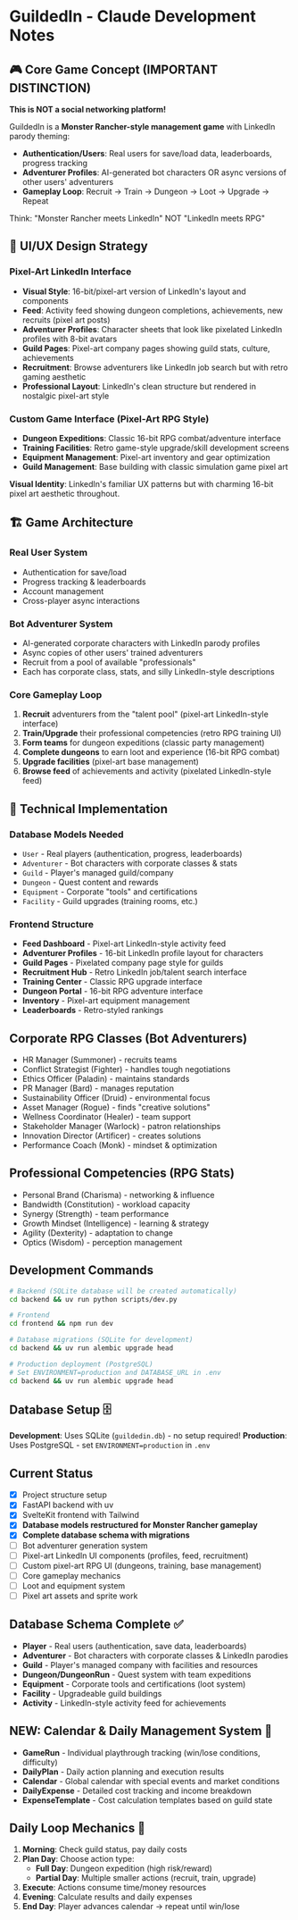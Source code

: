 # GuildedIn - Claude Development Notes

## 🎮 Core Game Concept (IMPORTANT DISTINCTION)

**This is NOT a social networking platform!** 

GuildedIn is a **Monster Rancher-style management game** with LinkedIn parody theming:

- **Authentication/Users**: Real users for save/load data, leaderboards, progress tracking
- **Adventurer Profiles**: AI-generated bot characters OR async versions of other users' adventurers
- **Gameplay Loop**: Recruit → Train → Dungeon → Loot → Upgrade → Repeat

Think: "Monster Rancher meets LinkedIn" NOT "LinkedIn meets RPG"

## 🎨 UI/UX Design Strategy

### Pixel-Art LinkedIn Interface
- **Visual Style**: 16-bit/pixel-art version of LinkedIn's layout and components
- **Feed**: Activity feed showing dungeon completions, achievements, new recruits (pixel art posts)
- **Adventurer Profiles**: Character sheets that look like pixelated LinkedIn profiles with 8-bit avatars
- **Guild Pages**: Pixel-art company pages showing guild stats, culture, achievements
- **Recruitment**: Browse adventurers like LinkedIn job search but with retro gaming aesthetic
- **Professional Layout**: LinkedIn's clean structure but rendered in nostalgic pixel-art style

### Custom Game Interface (Pixel-Art RPG Style)
- **Dungeon Expeditions**: Classic 16-bit RPG combat/adventure interface
- **Training Facilities**: Retro game-style upgrade/skill development screens
- **Equipment Management**: Pixel-art inventory and gear optimization
- **Guild Management**: Base building with classic simulation game pixel art

**Visual Identity**: LinkedIn's familiar UX patterns but with charming 16-bit pixel art aesthetic throughout.

## 🏗️ Game Architecture

### Real User System
- Authentication for save/load
- Progress tracking & leaderboards  
- Account management
- Cross-player async interactions

### Bot Adventurer System  
- AI-generated corporate characters with LinkedIn parody profiles
- Async copies of other users' trained adventurers
- Recruit from a pool of available "professionals"
- Each has corporate class, stats, and silly LinkedIn-style descriptions

### Core Gameplay Loop
1. **Recruit** adventurers from the "talent pool" (pixel-art LinkedIn-style interface)
2. **Train/Upgrade** their professional competencies (retro RPG training UI)
3. **Form teams** for dungeon expeditions (classic party management)
4. **Complete dungeons** to earn loot and experience (16-bit RPG combat)
5. **Upgrade facilities** (pixel-art base management)
6. **Browse feed** of achievements and activity (pixelated LinkedIn-style feed)

## 🎯 Technical Implementation

### Database Models Needed
- `User` - Real players (authentication, progress, leaderboards)
- `Adventurer` - Bot characters with corporate classes & stats  
- `Guild` - Player's managed guild/company
- `Dungeon` - Quest content and rewards
- `Equipment` - Corporate "tools" and certifications
- `Facility` - Guild upgrades (training rooms, etc.)

### Frontend Structure  
- **Feed Dashboard** - Pixel-art LinkedIn-style activity feed
- **Adventurer Profiles** - 16-bit LinkedIn profile layout for characters
- **Guild Pages** - Pixelated company page style for guilds
- **Recruitment Hub** - Retro LinkedIn job/talent search interface
- **Training Center** - Classic RPG upgrade interface
- **Dungeon Portal** - 16-bit RPG adventure interface
- **Inventory** - Pixel-art equipment management
- **Leaderboards** - Retro-styled rankings

## Corporate RPG Classes (Bot Adventurers)
- HR Manager (Summoner) - recruits teams
- Conflict Strategist (Fighter) - handles tough negotiations  
- Ethics Officer (Paladin) - maintains standards
- PR Manager (Bard) - manages reputation
- Sustainability Officer (Druid) - environmental focus
- Asset Manager (Rogue) - finds "creative solutions"
- Wellness Coordinator (Healer) - team support
- Stakeholder Manager (Warlock) - patron relationships  
- Innovation Director (Artificer) - creates solutions
- Performance Coach (Monk) - mindset & optimization

## Professional Competencies (RPG Stats)
- Personal Brand (Charisma) - networking & influence
- Bandwidth (Constitution) - workload capacity  
- Synergy (Strength) - team performance
- Growth Mindset (Intelligence) - learning & strategy
- Agility (Dexterity) - adaptation to change
- Optics (Wisdom) - perception management

## Development Commands
```bash
# Backend (SQLite database will be created automatically)
cd backend && uv run python scripts/dev.py

# Frontend  
cd frontend && npm run dev

# Database migrations (SQLite for development)
cd backend && uv run alembic upgrade head

# Production deployment (PostgreSQL)
# Set ENVIRONMENT=production and DATABASE_URL in .env
cd backend && uv run alembic upgrade head
```

## Database Setup 🗄️
**Development**: Uses SQLite (`guildedin.db`) - no setup required!
**Production**: Uses PostgreSQL - set `ENVIRONMENT=production` in `.env`

## Current Status
- [x] Project structure setup
- [x] FastAPI backend with uv
- [x] SvelteKit frontend with Tailwind  
- [x] **Database models restructured for Monster Rancher gameplay**
- [x] **Complete database schema with migrations**
- [ ] Bot adventurer generation system
- [ ] Pixel-art LinkedIn UI components (profiles, feed, recruitment)
- [ ] Custom pixel-art RPG UI (dungeons, training, base management)
- [ ] Core gameplay mechanics
- [ ] Loot and equipment system
- [ ] Pixel art assets and sprite work

## Database Schema Complete ✅
- **Player** - Real users (authentication, save data, leaderboards)
- **Adventurer** - Bot characters with corporate classes & LinkedIn parodies
- **Guild** - Player's managed company with facilities and resources
- **Dungeon/DungeonRun** - Quest system with team expeditions
- **Equipment** - Corporate tools and certifications (loot system)
- **Facility** - Upgradeable guild buildings
- **Activity** - LinkedIn-style activity feed for achievements

## **NEW: Calendar & Daily Management System** 📅
- **GameRun** - Individual playthrough tracking (win/lose conditions, difficulty)
- **DailyPlan** - Daily action planning and execution results
- **Calendar** - Global calendar with special events and market conditions
- **DailyExpense** - Detailed cost tracking and income breakdown
- **ExpenseTemplate** - Cost calculation templates based on guild state

## **Daily Loop Mechanics** 🔄
1. **Morning**: Check guild status, pay daily costs
2. **Plan Day**: Choose action type:
   - **Full Day**: Dungeon expedition (high risk/reward)
   - **Partial Day**: Multiple smaller actions (recruit, train, upgrade)
3. **Execute**: Actions consume time/money resources
4. **Evening**: Calculate results and daily expenses
5. **End Day**: Player advances calendar → repeat until win/lose